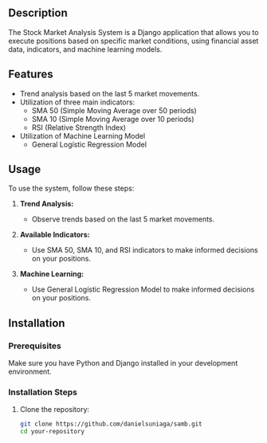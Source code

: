 ## Description

The Stock Market Analysis System is a Django application that allows you to execute positions based on specific market conditions, using financial asset data, indicators, and machine learning models.

## Features

- Trend analysis based on the last 5 market movements.
- Utilization of three main indicators:
  - SMA 50 (Simple Moving Average over 50 periods)
  - SMA 10 (Simple Moving Average over 10 periods)
  - RSI (Relative Strength Index)
- Utilization of Machine Learning Model
  - General Logístic Regression Model

## Usage

To use the system, follow these steps:

1. **Trend Analysis:**
   - Observe trends based on the last 5 market movements.

2. **Available Indicators:**
   - Use SMA 50, SMA 10, and RSI indicators to make informed decisions on your positions.

2. **Machine Learning:**
   - Use General Logístic Regression Model to make informed decisions on your positions.

## Installation

### Prerequisites

Make sure you have Python and Django installed in your development environment.

### Installation Steps

1. Clone the repository:

   ```bash
   git clone https://github.com/danielsuniaga/samb.git
   cd your-repository
